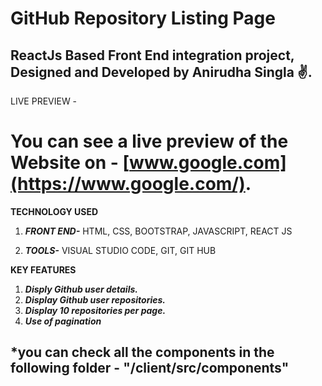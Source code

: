 # GitHub Repository Listing Page
## ReactJs Based Front End integration project, Designed and Developed by Anirudha Singla ✌.
 
LIVE PREVIEW -
# You can see a live preview of the Website on - [www.google.com](https://www.google.com/).
 
 **TECHNOLOGY USED**
 1. ***FRONT END-*** 
    HTML,
    CSS,
    BOOTSTRAP,
    JAVASCRIPT,
    REACT JS
    
2. ***TOOLS-***
   VISUAL STUDIO CODE,
   GIT,
   GIT HUB


 **KEY FEATURES**
 1. ***Disply Github user details.***
 2. ***Display Github user repositories.***
 3. ***Display 10 repositories per page.*** 
 4. ***Use of pagination***

## *you can check all the components in the following folder - "/client/src/components"
